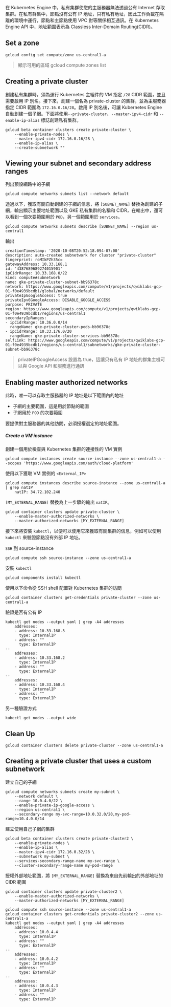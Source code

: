 在 Kubernetes Engine 中，私有集群使您的主服務器無法透過公有 Internet 存取集群。在私有群集中，節點沒有公有 IP 地址，只有私有地址，因此工作負載在隔離的環境中運行，節點和主節點使用 VPC 對等關係相互通訊。在 Kubernetes Engine API 中，地址範圍表示為 Classless Inter-Domain Routing(CIDR)。

## Set a zone

```shell
gcloud config set compute/zone us-central1-a
```

>顯示可用的區域 gcloud compute zones list

## Creating a private cluster
創建私有集群時，須為運行 Kubernetes 主組件的 VM 指定 `/28` CIDR 範圍，並且需要啟用 IP 別名。接下來，創建一個名為 private-cluster 的集群，並為主服務器指定 CIDR 範圍為 `172.16.0.16/28`。啟用 IP 別名後，可讓 Kubernetes Engine 自動創建一個子網。下面將使用`--private-cluster`、`--master-ipv4-cidr` 和 `--enable-ip-alias` 標誌創建私有集群。

```shell
gcloud beta container clusters create private-cluster \
    --enable-private-nodes \
    --master-ipv4-cidr 172.16.0.16/28 \
    --enable-ip-alias \
    --create-subnetwork ""
```

## Viewing your subnet and secondary address ranges

列出預設網路中的子網

```shell
gcloud compute networks subnets list --network default
```

透過以下，獲取有關自動創建的子網的信息，將 `[SUBNET_NAME]` 替換為創建的子網，輸出顯示主要地址範圍以及 GKE 私有集群的名稱和 CIDR，在輸出中，還可以看到一個次要範圍用於 `POD`，另一個範圍用於 `services`。

```shell
gcloud compute networks subnets describe [SUBNET_NAME] --region us-central1
```
輸出
```shell
creationTimestamp: '2020-10-08T20:52:18.094-07:00'
description: auto-created subnetwork for cluster "private-cluster"
fingerprint: roMIkPZh35c=
gatewayAddress: 10.33.168.1
id: '4387689689274015901'
ipCidrRange: 10.33.168.0/22
kind: compute#subnetwork
name: gke-private-cluster-subnet-bb96378c
network: https://www.googleapis.com/compute/v1/projects/qwiklabs-gcp-01-f0e4939bcdb1/global/networks/default
privateIpGoogleAccess: true
privateIpv6GoogleAccess: DISABLE_GOOGLE_ACCESS
purpose: PRIVATE
region: https://www.googleapis.com/compute/v1/projects/qwiklabs-gcp-01-f0e4939bcdb1/regions/us-central1
secondaryIpRanges:
- ipCidrRange: 10.36.0.0/14
  rangeName: gke-private-cluster-pods-bb96378c
- ipCidrRange: 10.33.176.0/20
  rangeName: gke-private-cluster-services-bb96378c
selfLink: https://www.googleapis.com/compute/v1/projects/qwiklabs-gcp-01-f0e4939bcdb1/regions/us-central1/subnetworks/gke-private-cluster-subnet-bb96378c
```

>privateIPGoogleAccess 設置為 true，這讓只有私有 IP 地址的群集主機可以與 Google API 和服務進行通訊


## Enabling master authorized networks
此時，唯一可以存取主服務器的 IP 地址是以下範圍內的地址
- 子網的主要範圍，這是用於節點的範圍
- 子網用於 `POD` 的次要範圍

要提供對主服務器的其他訪問，必須授權選定的地址範圍。

##### Create a VM instance
創建一個用於檢查與 Kubernetes 集群的連接性的 VM 實例

```shell
gcloud compute instances create source-instance --zone us-central1-a --scopes 'https://www.googleapis.com/auth/cloud-platform'
```

使用以下獲取 VM 實例的 `<External_IP>`
```shell
gcloud compute instances describe source-instance --zone us-central1-a | grep natIP
    natIP: 34.72.102.240
```

`[MY_EXTERNAL_RANGE]` 替換為上一步驟的輸出 `natIP`。
```shell
gcloud container clusters update private-cluster \
    --enable-master-authorized-networks \
    --master-authorized-networks [MY_EXTERNAL_RANGE]
```

接下來將安裝 `kubectl`，以便可以使用它來獲取有關集群的信息，例如可以使用 `kubectl` 來驗證節點沒有外部 IP 地址。

`SSH` 到 source-instance 
```shell
gcloud compute ssh source-instance --zone us-central1-a
```
安裝 `kubectl`
```shell
gcloud components install kubectl
```

使用以下命令從 SSH shell 配置對 Kubernetes 集群的訪問
```shell
gcloud container clusters get-credentials private-cluster --zone us-central1-a
```
驗證是否有公有 IP
```shell
kubectl get nodes --output yaml | grep -A4 addresses
    addresses:
    - address: 10.33.168.3
      type: InternalIP
    - address: ""
      type: ExternalIP
--
    addresses:
    - address: 10.33.168.2
      type: InternalIP
    - address: ""
      type: ExternalIP
--
    addresses:
    - address: 10.33.168.4
      type: InternalIP
    - address: ""
      type: ExternalIP
```
另一種驗證方式
```shell
kubectl get nodes --output wide
```

## Clean Up
```shell
gcloud container clusters delete private-cluster --zone us-central1-a
```

## Creating a private cluster that uses a custom subnetwork
建立自己的子網
```shell
gcloud compute networks subnets create my-subnet \
    --network default \
    --range 10.0.4.0/22 \
    --enable-private-ip-google-access \
    --region us-central1 \
    --secondary-range my-svc-range=10.0.32.0/20,my-pod-range=10.4.0.0/14
```
建立使用自己子網的集群

```shell
gcloud beta container clusters create private-cluster2 \
    --enable-private-nodes \
    --enable-ip-alias \
    --master-ipv4-cidr 172.16.0.32/28 \
    --subnetwork my-subnet \
    --services-secondary-range-name my-svc-range \
    --cluster-secondary-range-name my-pod-range
```

授權外部地址範圍，將 `[MY_EXTERNAL_RANGE]` 替換為來自先前輸出的外部地址的 CIDR 範圍
```shell
gcloud container clusters update private-cluster2 \
    --enable-master-authorized-networks \
    --master-authorized-networks [MY_EXTERNAL_RANGE]
```


```shell
gcloud compute ssh source-instance --zone us-central1-a
gcloud container clusters get-credentials private-cluster2 --zone us-central1-a
kubectl get nodes --output yaml | grep -A4 addresses
    addresses:
    - address: 10.0.4.4
      type: InternalIP
    - address: ""
      type: ExternalIP
--
    addresses:
    - address: 10.0.4.2
      type: InternalIP
    - address: ""
      type: ExternalIP
--
    addresses:
    - address: 10.0.4.3
      type: InternalIP
    - address: ""
      type: ExternalIP
```